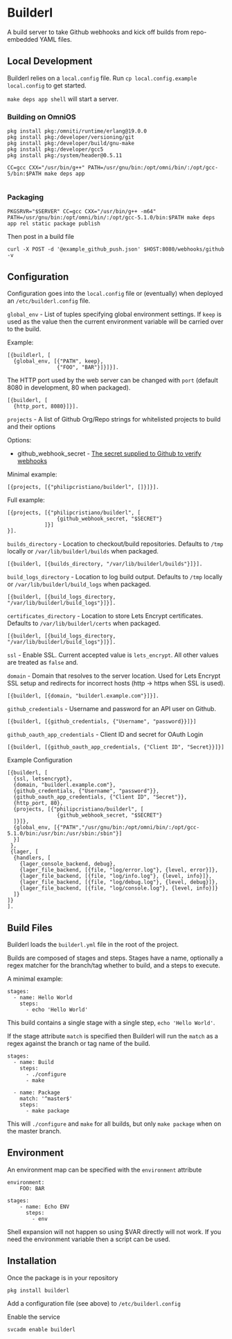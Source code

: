# Builderl

A build server to take Github webhooks and kick off builds from repo-embedded YAML files.

## Local Development

Builderl relies on a `local.config` file. Run `cp local.config.example local.config` to get
started.

`make deps app shell` will start a server.

### Building on OmniOS

```
pkg install pkg:/omniti/runtime/erlang@19.0.0
pkg install pkg:/developer/versioning/git
pkg install pkg:/developer/build/gnu-make
pkg install pkg:/developer/gcc5
pkg install pkg:/system/header@0.5.11

CC=gcc CXX="/usr/bin/g++" PATH=/usr/gnu/bin:/opt/omni/bin/:/opt/gcc-5/bin:$PATH make deps app


```

### Packaging

```
PKGSRVR="$SERVER" CC=gcc CXX="/usr/bin/g++ -m64" PATH=/usr/gnu/bin:/opt/omni/bin/:/opt/gcc-5.1.0/bin:$PATH make deps app rel static package publish
```

Then post in a build file

```
curl -X POST -d '@example_github_push.json' $HOST:8080/webhooks/github -v
```

## Configuration

Configuration goes into the `local.config` file or (eventually) when deployed an `/etc/builderl.config` file.

`global_env` - List of tuples specifying global environment settings. If `keep` is used as the value then the current environment variable will be carried over to the build.

Example:

```
[{buildlerl, [
  {global_env, [{"PATH", keep},
                {"FOO", "BAR"}]}]}].
```

The HTTP port used by the web server can be changed with `port` (default 8080 in development, 80 when packaged).

```
[{builderl, [
  {http_port, 8080}]}].
```

`projects` - A list of Github Org/Repo strings for whitelisted projects to build and their options

Options:

* github_webhook_secret - [The secret supplied to Github to verify webhooks](https://developer.github.com/webhooks/securing/)

Minimal example:
```
[{projects, [{"philipcristiano/builderl", []}]}].
```

Full example:

```
[{projects, [{"philipcristiano/builderl", [
                {github_webhook_secret, "$SECRET"}
            ]}]
}].
```

`builds_directory` - Location to checkout/build repositories. Defaults to `/tmp` locally or `/var/lib/builderl/builds` when packaged.

```
[{builderl, [{builds_directory, "/var/lib/builderl/builds"}]}].
```

`build_logs_directory` - Location to log build output. Defaults to `/tmp` locally or `/var/lib/builderl/build_logs` when packaged.

```
[{builderl, [{build_logs_directory, "/var/lib/builderl/build_logs"}]}].
```

`certificates_directory` - Location to store Lets Encrypt certificates. Defaults to `/var/lib/builderl/certs` when packaged.

```
[{builderl, [{build_logs_directory, "/var/lib/builderl/build_logs"}]}].
```

`ssl` - Enable SSL. Current accepted value is `lets_encrypt`. All other values are treated as `false` and.

`domain` - Domain that resolves to the server location. Used for Lets Encrypt SSL setup and redirects for incorrect hosts (http -> https when SSL is used).

```
[{builderl, [{domain, "builderl.example.com"}]}].
```

`github_credentials` - Username and password for an API user on Github.

```
[{builderl, [{github_credentials, {"Username", "password}}]}]
```

`github_oauth_app_credentials` - Client ID and secret for OAuth Login

```
[{builderl, [{github_oauth_app_credentials, {"Client ID", "Secret}}]}]
```

Example Configuration

```
[{builderl, [
  {ssl, letsencrypt},
  {domain, "builderl.example.com"},
  {github_credentials, {"Username", "password"}},
  {github_oauth_app_credentials, {"Client ID", "Secret"}},
  {http_port, 80},
  {projects, [{"philipcristiano/builderl", [
                {github_webhook_secret, "$SECRET"}
  ]}]},
  {global_env, [{"PATH","/usr/gnu/bin:/opt/omni/bin/:/opt/gcc-5.1.0/bin:/usr/bin:/usr/sbin:/sbin"}]
  }]
 },
 {lager, [
  {handlers, [
    {lager_console_backend, debug},
    {lager_file_backend, [{file, "log/error.log"}, {level, error}]},
    {lager_file_backend, [{file, "log/info.log"}, {level, info}]},
    {lager_file_backend, [{file, "log/debug.log"}, {level, debug}]},
    {lager_file_backend, [{file, "log/console.log"}, {level, info}]}
  ]}
]}
].
```

## Build Files

Builderl loads the `builderl.yml` file in the root of the project.

Builds are composed of stages and steps. Stages have a name, optionally a regex matcher for the branch/tag whether to build, and a steps to execute.

A minimal example:

```
stages:
  - name: Hello World
    steps:
      - echo 'Hello World'
```

This build contains a single stage with a single step, `echo 'Hello World'`.

If the stage attribute `match` is specified then Builderl will run the `match` as a regex against the branch or tag name of the build.

```
stages:
  - name: Build
    steps:
      - ./configure
      - make

  - name: Package
    match: '^master$'
    steps:
      - make package
```

This will `./configure` and `make` for all builds, but only `make package` when on the master branch.


## Environment

An environment map can be specified with the `environment` attribute

```
environment:
    FOO: BAR

stages:
    - name: Echo ENV
      steps:
        - env
```

Shell expansion will not happen so using $VAR directly will not work. If you
need the environment variable then a script can be used.

## Installation

Once the package is in your repository

`pkg install builderl`

Add a configuration file (see above) to `/etc/builderl.config`

Enable the service

`svcadm enable builderl`
